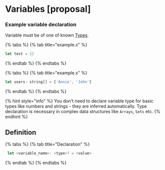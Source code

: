 # Variables \[proposal\]

### Example variable declaration

Variable must be of one of known [Types](types-proposal.md).

{% tabs %}
{% tab title="example.x" %}
```javascript
let test = 12
```
{% endtab %}
{% endtabs %}

{% tabs %}
{% tab title="example.x" %}
```javascript
let users: string[] = ['Annie', 'John']
```
{% endtab %}
{% endtabs %}

{% hint style="info" %}
You don't need to declare variable type for basic types like numbers and strings - they are inferred automatically. Type declaration is necessary in complex data structures like `Arrays`, `Sets` etc.
{% endhint %}

## Definition

{% tabs %}
{% tab title="Declaration" %}
```javascript
 let <variable_name>: <type>? = <value>
```
{% endtab %}
{% endtabs %}

